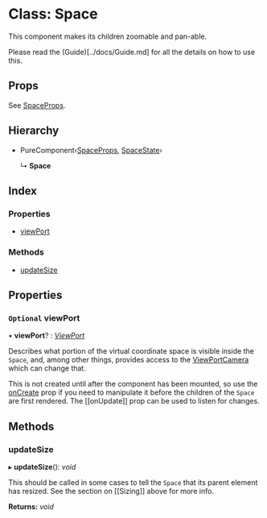 # Class: Space

This component makes its children zoomable and pan-able.

Please read the (Guide)[../docs/Guide.md] for all the details on how to use
this.

## Props

See [SpaceProps](../interfaces/spaceprops.md).

## Hierarchy

- PureComponent‹[SpaceProps](../interfaces/spaceprops.md), [SpaceState](../interfaces/spacestate.md)›

  ↳ **Space**

## Index

### Properties

- [viewPort](space.md#optional-viewport)

### Methods

- [updateSize](space.md#updatesize)

## Properties

### `Optional` viewPort

• **viewPort**? : _[ViewPort](viewport.md)_

Describes what portion of the virtual coordinate space is visible inside
the `Space`, and, among other things, provides access to the
[ViewPortCamera](viewportcamera.md) which can change that.

This is not created until after the component has been mounted, so use the
[onCreate](../interfaces/spaceprops.md#optional-oncreate) prop if you need to manipulate it before the children of the
`Space` are first rendered. The [[onUpdate]] prop can be used to listen
for changes.

## Methods

### updateSize

▸ **updateSize**(): _void_

This should be called in some cases to tell the `Space` that its parent
element has resized. See the section on [[Sizing]] above for more info.

**Returns:** _void_

